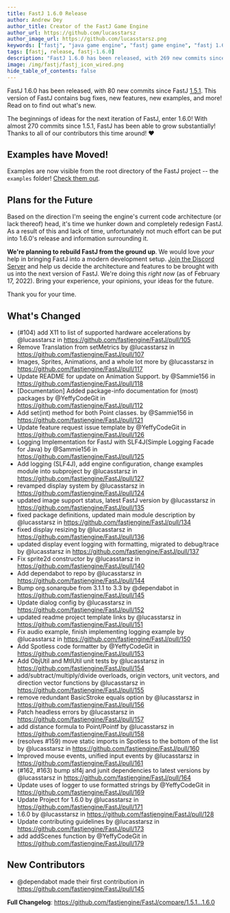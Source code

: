 ```yaml
---
title: FastJ 1.6.0 Release
author: Andrew Dey
author_title: Creator of the FastJ Game Engine
author_url: https://github.com/lucasstarsz
author_image_url: https://github.com/lucasstarsz.png
keywords: ["fastj", "java game engine", "fastj game engine", "fastj 1.6.0", "fastj game engine 1.6.0", "java game engine 2022", "can java be used for making games", "free java game engine", "free game engine", "game engine 2022", "kotlin game engine", "is kotlin good for making games", "kotlin game engine 2022", "groovy game engine", "groovy game engine 2022", "is groovy good for making games", "2d game engine", "java2d game engine", "java 2d game engine", "kotlin 2d game engine", "fastj 2d game engine", "groovy 2d game engine", "how to make games", "how to make game tutorial", "game making tutorial"]
tags: [fastj, release, fastj-1.6.0]
description: "FastJ 1.6.0 has been released, with 269 new commits since FastJ 1.5.1. This version of FastJ contains bug fixes, new features, new examples, and more! Read on to find out what's happening."
image: /img/fastj/fastj_icon_wired.png
hide_table_of_contents: false
---
```


FastJ 1.6.0 has been released, with 80 new commits since FastJ [1.5.1][FastJ-Version-1.5.1-Release-Link]. This version of FastJ contains bug fixes, new features, new examples, and more! Read on to find out what's new.


[FastJ-Version-1.5.1-Release-Link]: /news/2022/02/17/fastj-1-5-1-release "FastJ 1.5.1 Release"

<!--truncate-->



The beginnings of ideas for the next iteration of FastJ, enter 1.6.0! With almost 270 commits since 1.5.1, FastJ has been able to grow substantially! Thanks to all of our contributors this time around! ❤️ 


## Examples have Moved!
Examples are now visible from the root directory of the FastJ project -- the `examples` folder! [Check them out](https://github.com/fastjengine/FastJ/tree/main/examples).


## Plans for the Future
Based on the direction I'm seeing the engine's current code architecture (or lack thereof) head, it's time we hunker down and completely redesign FastJ. As a result of this and lack of time, unfortunately not much effort can be put into 1.6.0's release and information surrounding it.

**We're planning to rebuild FastJ from the ground up**. We would love _your_ help in bringing FastJ into a modern development setup. [Join the Discord Server](https://discord.gg/d6pneNjMaV) and help us decide the architecture and features to be brought with us into the next version of FastJ. We're doing this _right now_ (as of February 17, 2022). Bring your experience, your opinions, your ideas for the future.

Thank you for your time.


## What's Changed
* (#104) add X11 to list of supported hardware accelerations by @lucasstarsz in https://github.com/fastjengine/FastJ/pull/105
* Remove Translation from setMetrics by @lucasstarsz in https://github.com/fastjengine/FastJ/pull/107
* Images, Sprites, Animations, and a whole lot more by @lucasstarsz in https://github.com/fastjengine/FastJ/pull/117
* Update README for update on Animation Support. by @Sammie156 in https://github.com/fastjengine/FastJ/pull/118
* [Documentation] Added package-info documentation for (most) packages by @YeffyCodeGit in https://github.com/fastjengine/FastJ/pull/112
* Add set(int) method for both Point classes. by @Sammie156 in https://github.com/fastjengine/FastJ/pull/121
* Update feature request issue template by @YeffyCodeGit in https://github.com/fastjengine/FastJ/pull/126
* Logging Implementation for FastJ with SLF4J(Simple Logging Facade for Java) by @Sammie156 in https://github.com/fastjengine/FastJ/pull/125
* Add logging (SLF4J), add engine configuration, change examples module into subproject by @lucasstarsz in https://github.com/fastjengine/FastJ/pull/127
* revamped display system by @lucasstarsz in https://github.com/fastjengine/FastJ/pull/124
* updated image support status, latest FastJ version by @lucasstarsz in https://github.com/fastjengine/FastJ/pull/135
* fixed package definitions, updated main module description by @lucasstarsz in https://github.com/fastjengine/FastJ/pull/134
* fixed display resizing by @lucasstarsz in https://github.com/fastjengine/FastJ/pull/136
* updated display event logging with formatting, migrated to debug/trace by @lucasstarsz in https://github.com/fastjengine/FastJ/pull/137
* Fix sprite2d constructor by @lucasstarsz in https://github.com/fastjengine/FastJ/pull/140
* Add dependabot to repo by @lucasstarsz in https://github.com/fastjengine/FastJ/pull/144
* Bump org.sonarqube from 3.1.1 to 3.3 by @dependabot in https://github.com/fastjengine/FastJ/pull/145
* Update dialog config by @lucasstarsz in https://github.com/fastjengine/FastJ/pull/152
* updated readme project template links by @lucasstarsz in https://github.com/fastjengine/FastJ/pull/151
* Fix audio example, finish implementing logging example by @lucasstarsz in https://github.com/fastjengine/FastJ/pull/150
* Add Spotless code formatter by @YeffyCodeGit in https://github.com/fastjengine/FastJ/pull/153
* Add ObjUtil and MtlUtil unit tests by @lucasstarsz in https://github.com/fastjengine/FastJ/pull/154
* add/subtract/multiply/divide overloads, origin vectors, unit vectors, and direction vector functions by @lucasstarsz in https://github.com/fastjengine/FastJ/pull/155
* remove redundant BasicStroke equals option by @lucasstarsz in https://github.com/fastjengine/FastJ/pull/156
* Patch headless errors by @lucasstarsz in https://github.com/fastjengine/FastJ/pull/157
* add distance formula to Point/Pointf by @lucasstarsz in https://github.com/fastjengine/FastJ/pull/158
* (resolves #159) move static imports in Spotless to the bottom of the list by @lucasstarsz in https://github.com/fastjengine/FastJ/pull/160
* Improved mouse events, unified input events by @lucasstarsz in https://github.com/fastjengine/FastJ/pull/161
* (#162, #163) bump slf4j and junit dependencies to latest versions by @lucasstarsz in https://github.com/fastjengine/FastJ/pull/164
* Update uses of logger to use formatted strings by @YeffyCodeGit in https://github.com/fastjengine/FastJ/pull/169
* Update Project for 1.6.0 by @lucasstarsz in https://github.com/fastjengine/FastJ/pull/171
* 1.6.0 by @lucasstarsz in https://github.com/fastjengine/FastJ/pull/128
* Update contributing guidelines by @lucasstarsz in https://github.com/fastjengine/FastJ/pull/173
* add addScenes function by @YeffyCodeGit in https://github.com/fastjengine/FastJ/pull/179

## New Contributors

* @dependabot made their first contribution in https://github.com/fastjengine/FastJ/pull/145

**Full Changelog**: https://github.com/fastjengine/FastJ/compare/1.5.1...1.6.0